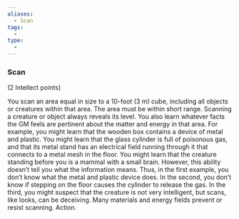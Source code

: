 ```yaml
---
aliases:
  - Scan
tags:
  - 
type:
  - 
---
```

### Scan

(2 Intellect points)

You scan an area equal in size to a 10-foot (3 m) cube, including all objects or creatures within that area. The area must be within short range. Scanning a creature or object always reveals its level. You also learn whatever facts the GM feels are pertinent about the matter and energy in that area. For example, you might learn that the wooden box contains a device of metal and plastic. You might learn that the glass cylinder is full of poisonous gas, and that its metal stand has an electrical field running through it that connects to a metal mesh in the floor. You might learn that the creature standing before you is a mammal with a small brain. However, this ability doesn’t tell you what the information means. Thus, in the first example, you don’t know what the metal and plastic device does. In the second, you don’t know if stepping on the floor causes the cylinder to release the gas. In the third, you might suspect that the creature is not very intelligent, but scans, like looks, can be deceiving. Many materials and energy fields prevent or resist scanning. Action.
